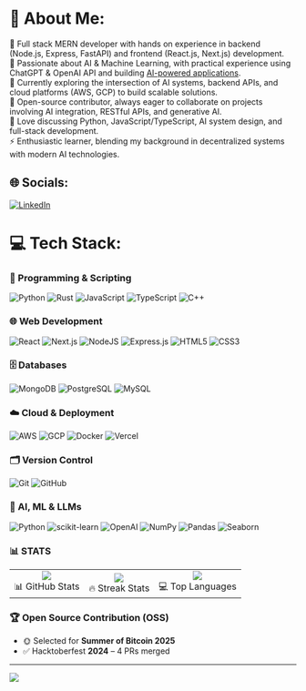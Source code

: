 # 💫 About Me:
🔭 Full stack MERN developer with hands on experience in backend (Node.js, Express, FastAPI) and frontend (React.js, Next.js) development. <br>
🤖 Passionate about AI & Machine Learning, with practical experience using ChatGPT & OpenAI API and building [AI-powered applications](https://github.com/Kriishna1/interview_ai). <br>
🌱 Currently exploring the intersection of AI systems, backend APIs, and cloud platforms (AWS, GCP) to build scalable solutions. <br>
👯 Open-source contributor, always eager to collaborate on projects involving AI integration, RESTful APIs, and generative AI. <br>
💬 Love discussing Python, JavaScript/TypeScript, AI system design, and full-stack development. <br>
⚡ Enthusiastic learner, blending my background in decentralized systems with modern AI technologies.


## 🌐 Socials:
 [![LinkedIn](https://img.shields.io/badge/LinkedIn-%230077B5.svg?logo=linkedin&logoColor=white)](https://linkedin.com/in/krishnanand-yadav) 

# 💻 Tech Stack:
### 🚀 Programming & Scripting  
 ![Python](https://img.shields.io/badge/python-3670A0?style=for-the-badge&logo=python&logoColor=ffdd54)  ![Rust](https://img.shields.io/badge/rust-%23000000.svg?style=for-the-badge&logo=rust&logoColor=white) ![JavaScript](https://img.shields.io/badge/javascript-%23323330.svg?style=for-the-badge&logo=javascript&logoColor=%23F7DF1E)  ![TypeScript](https://img.shields.io/badge/typescript-%23007ACC.svg?style=for-the-badge&logo=typescript&logoColor=white)  ![C++](https://img.shields.io/badge/c++-%2300599C.svg?style=for-the-badge&logo=c%2B%2B&logoColor=white) 

### 🌐 Web Development  
![React](https://img.shields.io/badge/react-%2320232a.svg?style=for-the-badge&logo=react&logoColor=%2361DAFB)  ![Next.js](https://img.shields.io/badge/next.js-%23000000.svg?style=for-the-badge&logo=next.js&logoColor=white) ![NodeJS](https://img.shields.io/badge/node.js-6DA55F?style=for-the-badge&logo=node.js&logoColor=white)  ![Express.js](https://img.shields.io/badge/express.js-%23404d59.svg?style=for-the-badge&logo=express&logoColor=%2361DAFB)  ![HTML5](https://img.shields.io/badge/html5-%23E34F26.svg?style=for-the-badge&logo=html5&logoColor=white)  ![CSS3](https://img.shields.io/badge/css3-%231572B6.svg?style=for-the-badge&logo=css3&logoColor=white)  

 


### 🗄️ Databases  
![MongoDB](https://img.shields.io/badge/MongoDB-%234ea94b.svg?style=for-the-badge&logo=mongodb&logoColor=white)  ![PostgreSQL](https://img.shields.io/badge/postgresql-%23336791.svg?style=for-the-badge&logo=postgresql&logoColor=white)  ![MySQL](https://img.shields.io/badge/mysql-%2300000f.svg?style=for-the-badge&logo=mysql&logoColor=white) 

 

### ☁️ Cloud & Deployment
![AWS](https://img.shields.io/badge/AWS-%23FF9900.svg?style=for-the-badge&logo=amazon-aws&logoColor=white)  ![GCP](https://img.shields.io/badge/GCP-%234285F4.svg?style=for-the-badge&logo=google-cloud&logoColor=white)  ![Docker](https://img.shields.io/badge/docker-%230db7ed.svg?style=for-the-badge&logo=docker&logoColor=white)  ![Vercel](https://img.shields.io/badge/vercel-%23000000.svg?style=for-the-badge&logo=vercel&logoColor=white)  

### 🗂️ Version Control  
![Git](https://img.shields.io/badge/git-%23F05033.svg?style=for-the-badge&logo=git&logoColor=white)  ![GitHub](https://img.shields.io/badge/github-%23121011.svg?style=for-the-badge&logo=github&logoColor=white) 
### 🤖 AI, ML & LLMs  

![Python](https://img.shields.io/badge/Python-3670A0?style=for-the-badge&logo=python&logoColor=ffdd54) ![scikit-learn](https://img.shields.io/badge/scikit--learn-%23F7931E.svg?style=for-the-badge&logo=scikit-learn&logoColor=white)  ![OpenAI](https://img.shields.io/badge/OpenAI-412991.svg?style=for-the-badge&logo=openai&logoColor=white) ![NumPy](https://img.shields.io/badge/numpy-%23013243.svg?style=for-the-badge&logo=numpy&logoColor=white) ![Pandas](https://img.shields.io/badge/pandas-%23150458.svg?style=for-the-badge&logo=pandas&logoColor=white) ![Seaborn](https://img.shields.io/badge/Seaborn-%2300B4AB.svg?style=for-the-badge&logoColor=white)




### 📊 STATS

<table>
  <tr>
    <td align="center">
      <img src="https://github-readme-stats.vercel.app/api?username=kriishna1&theme=radical&hide_border=false&include_all_commits=false&count_private=false" />
      <br>📊 GitHub Stats
    </td>
    <td align="center">
      <img src="https://github-readme-streak-stats.herokuapp.com/?user=kriishna1&theme=radical&hide_border=false" />
      <br>🔥 Streak Stats
    </td>
    <td align="center">
      <img src="https://github-readme-stats.vercel.app/api/top-langs/?username=kriishna1&theme=radical&hide_border=false&include_all_commits=false&count_private=false&layout=compact" />
      <br>💻 Top Languages
    </td>
  </tr>
</table>

### 🏆 Open Source Contribution (OSS)
- 🌞 Selected for **Summer of Bitcoin 2025**  
- ✅ Hacktoberfest **2024** – 4 PRs merged




---
[![](https://visitcount.itsvg.in/api?id=kriishna1&icon=5&color=1)](https://visitcount.itsvg.in)

<!-- Proudly created with GPRM ( https://gprm.itsvg.in ) -->
